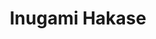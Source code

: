 --- 
title: "Inugami Hakase"
publishdate: "2019-4-24T16:48:46+02:00"
src: "https://365manga.net/manga/inugami-hakase"
image: "https://data.365manga.net/images/thumbnails/19827-inugami-hakase.jpg"
description: "In Japanese mythology an inugami is a type of shikigami, similar to a familiar spirit, resembling, and usually originating from, a dog, and most commonly carrying out vengeance or acting as guardians on behalf of the inugami-mochi, or 'inugami owner'. Inugami are extremely powerful and capable of existing independently, as well as turning on their 'owners' and even possessing humans."
---